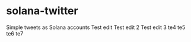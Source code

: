 # solana-twitter
Simple tweets as Solana accounts
Test edit
Test edit 2
Test edit 3
te4
te5
te6
te7
